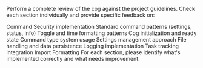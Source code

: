 Perform a complete review of the cog against the project guidelines. Check each section individually and provide specific feedback on:

Command Security implementation
Standard command patterns (settings, status, info)
Toggle and time formatting patterns
Cog initialization and ready state
Command type system usage
Settings management approach
File handling and data persistence
Logging implementation
Task tracking integration
Import Formatting
For each section, please identify what's implemented correctly and what needs improvement.